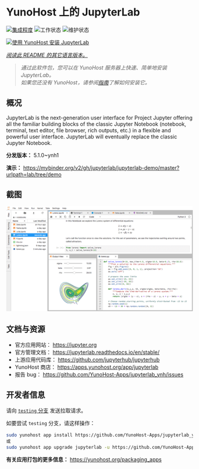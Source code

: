 <!--
注意：此 README 由 <https://github.com/YunoHost/apps/tree/master/tools/readme_generator> 自动生成
请勿手动编辑。
-->

# YunoHost 上的 JupyterLab

[![集成程度](https://dash.yunohost.org/integration/jupyterlab.svg)](https://ci-apps.yunohost.org/ci/apps/jupyterlab/) ![工作状态](https://ci-apps.yunohost.org/ci/badges/jupyterlab.status.svg) ![维护状态](https://ci-apps.yunohost.org/ci/badges/jupyterlab.maintain.svg)

[![使用 YunoHost 安装 JupyterLab](https://install-app.yunohost.org/install-with-yunohost.svg)](https://install-app.yunohost.org/?app=jupyterlab)

*[阅读此 README 的其它语言版本。](./ALL_README.md)*

> *通过此软件包，您可以在 YunoHost 服务器上快速、简单地安装 JupyterLab。*  
> *如果您还没有 YunoHost，请参阅[指南](https://yunohost.org/install)了解如何安装它。*

## 概况

JupyterLab is the next-generation user interface for Project Jupyter offering all the familiar building blocks of the classic Jupyter Notebook (notebook, terminal, text editor, file browser, rich outputs, etc.) in a flexible and powerful user interface. JupyterLab will eventually replace the classic Jupyter Notebook.


**分发版本：** 5.1.0~ynh1

**演示：** <https://mybinder.org/v2/gh/jupyterlab/jupyterlab-demo/master?urlpath=lab/tree/demo>

## 截图

![JupyterLab 的截图](./doc/screenshots/jupyterlab.png)

## 文档与资源

- 官方应用网站： <https://jupyter.org>
- 官方管理文档： <https://jupyterlab.readthedocs.io/en/stable/>
- 上游应用代码库： <https://github.com/jupyterhub/jupyterhub>
- YunoHost 商店： <https://apps.yunohost.org/app/jupyterlab>
- 报告 bug： <https://github.com/YunoHost-Apps/jupyterlab_ynh/issues>

## 开发者信息

请向 [`testing` 分支](https://github.com/YunoHost-Apps/jupyterlab_ynh/tree/testing) 发送拉取请求。

如要尝试 `testing` 分支，请这样操作：

```bash
sudo yunohost app install https://github.com/YunoHost-Apps/jupyterlab_ynh/tree/testing --debug
或
sudo yunohost app upgrade jupyterlab -u https://github.com/YunoHost-Apps/jupyterlab_ynh/tree/testing --debug
```

**有关应用打包的更多信息：** <https://yunohost.org/packaging_apps>
